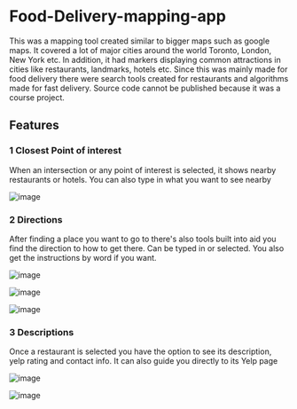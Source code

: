 # Food-Delivery-mapping-app

This was a mapping tool created similar to bigger maps such as google maps. It covered a lot of major cities around the world Toronto, London, New York etc. In addition, it had markers displaying common attractions in cities like restaurants, landmarks, hotels etc. Since this was mainly made for food delivery there were search tools created for restaurants and algorithms made for fast delivery. Source code cannot be published because it was a course project. 

## Features

### 1 Closest Point of interest

When an intersection or any point of interest is selected, it shows nearby restaurants or hotels. You can also type in what you want to see nearby

![image](https://github.com/user-attachments/assets/215cf8f0-5f9e-4b05-afc8-4cb2a8ed4086)

### 2 Directions

After finding a place you want to go to there's also tools built into aid you find the direction to how to get there. Can be typed in or selected. You also get the instructions by word if you want.

![image](https://github.com/user-attachments/assets/23ace9bf-04e5-492c-9c31-a0043d925351)

![image](https://github.com/user-attachments/assets/c0bd6ed6-3dd1-4e13-9ab6-6a369a3ff5ec)

![image](https://github.com/user-attachments/assets/a4f77528-1196-4dbd-a539-081cc01b5399)

### 3 Descriptions

Once a restaurant is selected you have the option to see its description, yelp rating and contact info. It can also guide you directly to its Yelp page

![image](https://github.com/user-attachments/assets/fecfa22c-cc06-4b55-896a-5703c117568c)

![image](https://github.com/user-attachments/assets/5d94ef92-cb39-47d4-841d-fce5f6b3dcab)
